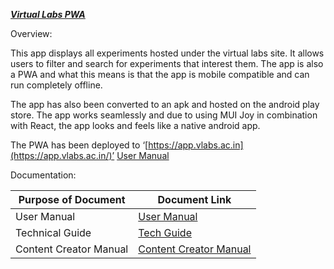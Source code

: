 **_<span style="text-decoration:underline;">Virtual Labs PWA</span>_**

Overview:

This app displays all experiments hosted under the virtual labs site. It allows users to filter and search for experiments that interest them. The app is also a PWA and what this means is that the app is mobile compatible and can run completely offline.

The app has also been converted to an apk and hosted on the android play store. The app works seamlessly and due to using MUI Joy in combination with React, the app looks and feels like a native android app.

The PWA has been deployed to ‘[https://app.vlabs.ac.in](https://app.vlabs.ac.in/)’
[User Manual](./docs/user_manual.md)

Documentation:

| Purpose of Document | Document Link |
| --- | --- |
| User Manual | [User Manual](./docs/user_manual.md) |
| Technical Guide | [Tech Guide](./docs/tech_guide.md) |
| Content Creator Manual | [Content Creator Manual](./docs/content_creator_manual.md) |

